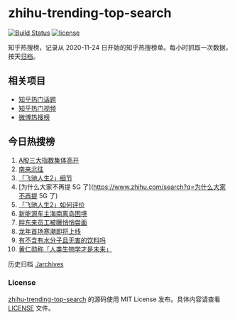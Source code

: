 # zhihu-trending-top-search

[![Build Status](https://github.com/justjavac/zhihu-trending-top-search/workflows/ci/badge.svg?branch=main)](https://github.com/justjavac/zhihu-trending-top-search/actions)
[![license](https://img.shields.io/github/license/justjavac/zhihu-trending-top-search)](https://github.com/justjavac/zhihu-trending-top-search/blob/main/LICENSE)

知乎热搜榜，记录从 2020-11-24
日开始的知乎热搜榜单。每小时抓取一次数据，按天[归档](./archives)。

## 相关项目

- [知乎热门话题](https://github.com/justjavac/zhihu-trending-hot-questions)
- [知乎热门视频](https://github.com/justjavac/zhihu-trending-hot-video)
- [微博热搜榜](https://github.com/justjavac/weibo-trending-hot-search)

## 今日热搜榜

<!-- BEGIN -->
<!-- 最后更新时间 Tue Feb 20 2024 06:02:41 GMT+0800 (China Standard Time) -->

1. [A股三大指数集体高开](https://www.zhihu.com/search?q=A股三大指数集体高开)
1. [南来北往](https://www.zhihu.com/search?q=南来北往)
1. [「飞驰人生2」细节](https://www.zhihu.com/search?q=「飞驰人生2」细节)
1. [为什么大家不再提 5G 了](https://www.zhihu.com/search?q=为什么大家不再提 5G
   了)
1. [「飞驰人生2」如何评价](https://www.zhihu.com/search?q=「飞驰人生2」如何评价)
1. [新能源车主海南离岛困境](https://www.zhihu.com/search?q=新能源车主海南离岛困境)
1. [胖东来员工被曝悄悄尝面](https://www.zhihu.com/search?q=胖东来员工被曝悄悄尝面)
1. [龙年首场寒潮即将上线](https://www.zhihu.com/search?q=龙年首场寒潮即将上线)
1. [有不含有水分子且无害的饮料吗](https://www.zhihu.com/search?q=有不含有水分子且无害的饮料吗)
1. [黄仁勋称「人类生物学才是未来」](https://www.zhihu.com/search?q=黄仁勋称「人类生物学才是未来」)

<!-- END -->

历史归档 [./archives](./archives)

### License

[zhihu-trending-top-search](https://github.com/justjavac/zhihu-trending-top-search)
的源码使用 MIT License 发布。具体内容请查看 [LICENSE](./LICENSE) 文件。
